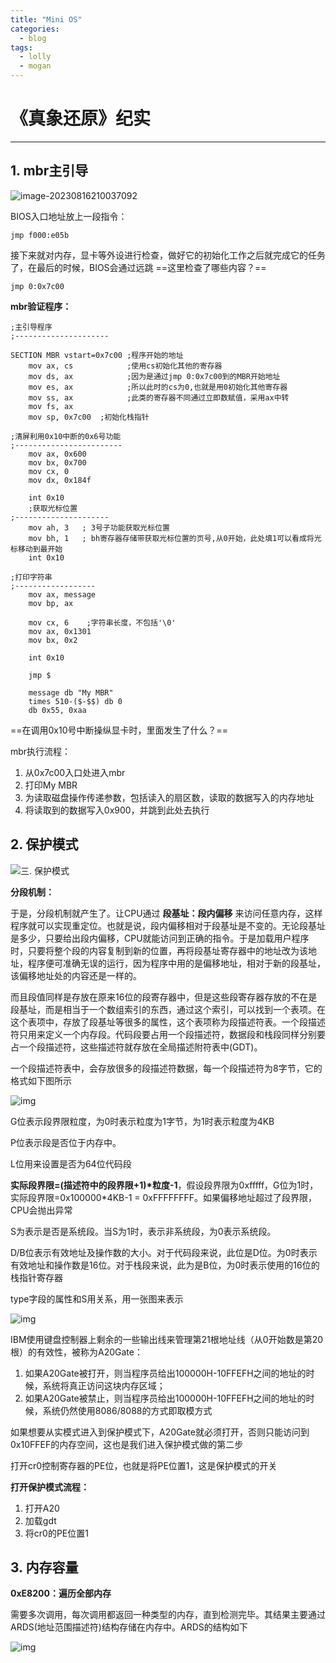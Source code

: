 ```yaml
---
title: "Mini OS"
categories:
  - blog
tags:
  - lolly
  - mogan
---
```


# 《真象还原》纪实
--------------------------------



## 1. mbr主引导

![image-20230816210037092](C:\Users\16567\Desktop\images\image-20230816210037092.png)

BIOS入口地址放上一段指令：

```assembly
jmp f000:e05b
```

接下来就对内存，显卡等外设进行检查，做好它的初始化工作之后就完成它的任务了，在最后的时候，BIOS会通过远跳 ==这里检查了哪些内容？==

```assembly
jmp 0:0x7c00
```

**mbr验证程序：**

```assembly
;主引导程序
;---------------------

SECTION MBR vstart=0x7c00 ;程序开始的地址
    mov ax, cs            ;使用cs初始化其他的寄存器
    mov ds, ax            ;因为是通过jmp 0:0x7c00到的MBR开始地址
    mov es, ax            ;所以此时的cs为0,也就是用0初始化其他寄存器
    mov ss, ax            ;此类的寄存器不同通过立即数赋值，采用ax中转
    mov fs, ax
    mov sp, 0x7c00  ;初始化栈指针

;清屏利用0x10中断的0x6号功能
;------------------------
    mov ax, 0x600
    mov bx, 0x700
    mov cx, 0
    mov dx, 0x184f

    int 0x10
    ;获取光标位置
;---------------------
    mov ah, 3   ; 3号子功能获取光标位置
    mov bh, 1   ; bh寄存器存储带获取光标位置的页号,从0开始，此处填1可以看成将光标移动到最开始
    int 0x10

;打印字符串
;------------------
    mov ax, message
    mov bp, ax

    mov cx, 6    ;字符串长度，不包括'\0'
    mov ax, 0x1301
    mov bx, 0x2

    int 0x10		

    jmp $

    message db "My MBR"
    times 510-($-$$) db 0 
    db 0x55, 0xaa
```

==在调用0x10号中断操纵显卡时，里面发生了什么？==

mbr执行流程：

1. 从0x7c00入口处进入mbr
2. 打印My MBR
3. 为读取磁盘操作传递参数，包括读入的扇区数，读取的数据写入的内存地址
4. 将读取到的数据写入0x900，并跳到此处去执行

## 2. 保护模式

![三. 保护模式](C:\Users\16567\Desktop\images\v2-6aa0bdffd2888bc38fcbe22d67452c51_720w.png)

**分段机制：**

于是，分段机制就产生了。让CPU通过 **段基址：段内偏移** 来访问任意内存，这样程序就可以实现重定位。也就是说，段内偏移相对于段基址是不变的。无论段基址是多少，只要给出段内偏移，CPU就能访问到正确的指令。于是加载用户程序时，只要将整个段的内容复制到新的位置，再将段基址寄存器中的地址改为该地址，程序便可准确无误的运行，因为程序中用的是偏移地址，相对于新的段基址，该偏移地址处的内容还是一样的。

而且段值同样是存放在原来16位的段寄存器中，但是这些段寄存器存放的不在是段基址，而是相当于一个数组索引的东西，通过这个索引，可以找到一个表项。在这个表项中，存放了段基址等很多的属性，这个表项称为段描述符表。一个段描述符只用来定义一个内存段。代码段要占用一个段描述符，数据段和栈段同样分别要占一个段描述符，这些描述符就存放在全局描述附符表中(GDT)。

一个段描述符表中，会存放很多的段描述符数据，每一个段描述符为8字节，它的格式如下图所示

![img](C:\Users\16567\Desktop\images\v2-2664817822c89c64a9e8adc8c34495cc_720w.jpg)

G位表示段界限粒度，为0时表示粒度为1字节，为1时表示粒度为4KB

P位表示段是否位于内存中。

L位用来设置是否为64位代码段

**实际段界限=(描述符中的段界限+1)\*粒度-1**，假设段界限为0xfffff，G位为1时，实际段界限=0x100000*4KB-1 = 0xFFFFFFFF。如果偏移地址超过了段界限，CPU会抛出异常

S为表示是否是系统段。当S为1时，表示非系统段，为0表示系统段。

D/B位表示有效地址及操作数的大小。对于代码段来说，此位是D位。为0时表示有效地址和操作数是16位。对于栈段来说，此为是B位，为0时表示使用的16位的栈指针寄存器

type字段的属性和S用关系，用一张图来表示

![img](C:\Users\16567\Desktop\images\v2-b1ddb4221e46ac7204e30661c8c992e6_720w.jpg)

IBM使用键盘控制器上剩余的一些输出线来管理第21根地址线（从0开始数是第20根）的有效性，被称为A20Gate：



1. 如果A20Gate被打开，则当程序员给出100000H-10FFEFH之间的地址的时候，系统将真正访问这块内存区域；
2. 如果A20Gate被禁止，则当程序员给出100000H-10FFEFH之间的地址的时候，系统仍然使用8086/8088的方式即取模方式

如果想要从实模式进入到保护模式下，A20Gate就必须打开，否则只能访问到0x10FFEF的内存空间，这也是我们进入保护模式做的第二步

打开cr0控制寄存器的PE位，也就是将PE位置1，这是保护模式的开关

**打开保护模式流程：**

1. 打开A20
2. 加载gdt
3. 将cr0的PE位置1



## 3. 内存容量

**0xE8200：遍历全部内存**

需要多次调用，每次调用都返回一种类型的内存，直到检测完毕。其结果主要通过ARDS(地址范围描述符)结构存储在内存中。ARDS的结构如下

![img](C:\Users\16567\Desktop\images\v2-aa308e7d863b6f505c89a35cee6abb7f_720w.jpg)



